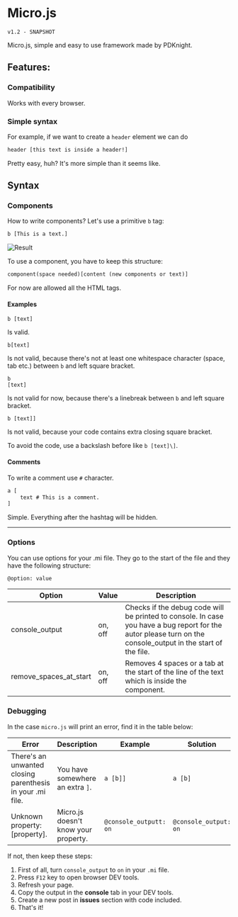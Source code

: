 # Micro.js
`v1.2 - SNAPSHOT`

Micro.js, simple and easy to use framework made by PDKnight.

## Features:
### Compatibility
Works with every browser.
### Simple syntax
For example, if we want to create a `header` element we can do
```html
header [this text is inside a header!]
```
Pretty easy, huh? It's more simple than it seems like. 

## Syntax
### Components
How to write components? Let's use a primitive `b` tag:
```html
b [This is a text.]
```
![Result](http://i.imgur.com/liUm0EM.png)

To use a component, you have to keep this structure:
```html
component(space needed)[content (new components or text)]
```
For now are allowed all the HTML tags.

#### Examples
```
b [text]
```
Is valid.
```
b[text]
```
Is not valid, because there's not at least one whitespace character (space, tab etc.) between `b` and left square bracket.
```
b
[text]
```
Is not valid for now, because there's a linebreak between `b` and left square bracket.
```
b [text]]
```
Is not valid, because your code contains extra closing square bracket.

To avoid the code, use a backslash before like `b [text]\]`.

#### Comments
To write a comment use `#` character.
```html
a [
	text # This is a comment.
]
```
Simple. Everything after the hashtag will be hidden.

---


### Options
You can use options for your .mi file. They go to the start of the file and they have the following structure:
```html
@option: value
```
| Option | Value | Description |
|---------------------------|---------|--------------------------------------------------------------------------------------------------------------------------------------------------------------|
| console\_output | on, off | Checks if the debug code will be printed to console. In case you have a bug report for the autor please turn on the console_output in the start of the file. |
| remove\_spaces\_at\_start | on, off | Removes 4 spaces or a tab at the start of the line of the text which is inside the component. |

### Debugging
In the case `micro.js` will print an error, find it in the table below:

| Error | Description | Example | Solution |
|-----------------------------------------------------------|--------------------------------------|------------------------|-----------------------|
| There's an unwanted closing parenthesis in your .mi file. | You have somewhere an extra `]`. | `a [b]]` | `a [b]` |
| Unknown property: [property]. | Micro.js doesn't know your property. | `@console_outputt: on` | `@console_output: on` |

If not, then keep these steps:

1. First of all, turn `console_output` to `on` in your `.mi` file.
2. Press `F12` key to open browser DEV tools.
3. Refresh your page.
4. Copy the output in the **console** tab in your DEV tools.
5. Create a new post in **issues** section with code included.
6. That's it!
